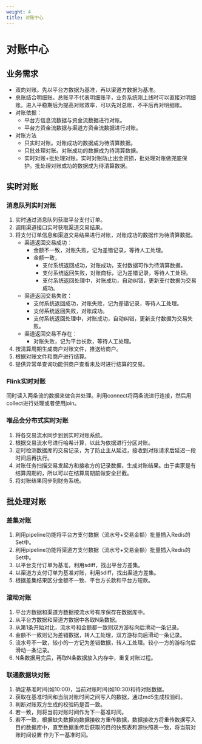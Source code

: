 ```yaml
---
weight: 4
title: 对账中心
---
```


# 对账中心

## 业务需求

- 双向对账。先以平台方数据为基准，再以渠道方数据为基准。
- 总账结合明细账。总账平不代表明细账平，业务系统刚上线时可以直接对明细账。进入平稳期后为提高对账效率，可以先对总账，不平后再对明细账。
- 对账依据：
   + 平台方信息流数据与资金流数据进行对账。
   + 平台方资金流数据与渠道方资金流数据进行对账。
- 对账方法
   + 只实时对账。对账成功的数据成为待清算数据。
   + 只批处理对账。对账成功的数据成为待清算数据。
   + 实时对账+批处理对账。实时对账防止出金资损，批处理对账做兜底保护。批处理对账成功的数据成为待清算数据。


## 实时对账

### 消息队列实时对账

1. 实时通过消息队列获取平台支付订单。
2. 调用渠道接口实时获取渠道交易结果。
3. 将支付订单信息和渠道交易结果进行对账，对账成功的数据作为待清算数据。
   - 渠道返回交易成功：
      + 金额不一致，对账失败，记为差错记录，等待人工处理。
      + 金额一致，
         * 支付系统返回成功，对账成功，支付数据可作为待清算数据。
         * 支付系统返回失败，对账商标，记为差错记录，等待人工处理。
         * 支付系统返回处理中，对账成功，自动纠错，更新支付数据为交易成功。
   - 渠道返回交易失败：
      + 支付系统返回成功，对账失败，记为差错记录，等待人工处理。
      + 支付系统返回失败，对账成功。
      + 支付系统返回处理中，对账成功，自动纠错，更新支付数据为交易失败。
   - 渠道返回交易不存在：
      + 对账失败，记为平台长款，等待人工处理。
4. 按清算周期生成商户对账文件，推送给商户。
5. 根据对账文件和商户进行结算。
6. 提供异常单查询功能供商户查看未及时进行结算的交易。

### Flink实时对账

同时读入两条流的数据来做合并处理。利用connect将两条流进行连接，然后用collect进行处理或者使用join。

### 唯品会分布式实时对账

1. 将各交易流水同步到到实时对账系统。
2. 根据交易流水号进行哈希计算，以此为依据进行分区对账。
3. 定时检测数据库的交易记录，为了防止主从延迟，接收到对账请求后延迟一段时间后再执行。
4. 对账任务扫描交易发起方和接收方的记录数据，生成对账结果。由于卖家是有结算周期的，所以可以在结算周期前做安全拦截。
5. 将对账结果同步到财务系统。


## 批处理对账

### 差集对账

1. 利用pipeline功能将平台方支付数据（流水号+交易金额）批量插入Redis的Set中。
2. 利用pipeline功能将渠道方支付数据（流水号+交易金额）批量插入Redis的Set中。
3. 以平台支付订单为基准，利用sdiff，找出平台方差集。
4. 以渠道方支付订单为基准对账，利用sdiff，找出渠道方差集。
5. 根据差集结果区分金额不一致、平台方长款和平台方短款。

### 滚动对账

1. 平台方数据和渠道方数据按流水号有序保存在数据库中。
2. 从平台方数据和渠道方数据中各取N条数据。
3. 从第1条开始对比，流水号和金额都一致则双方游标向后滑动一条记录。
4. 金额不一致则记为差错数据，转人工处理，双方游标向后滑动一条记录。
5. 流水号不一致，较小的一方记为差错数据，转人工处理。较小一方的游标向后滑动一条记录。
6. N条数据用完后，再取N条数据放入内存中，重复对账过程。

### 联通数据块对账

1. 确定基准时间(如10:00)，当前对账时间(如10:30)和待对账数据。
2. 获取在基准时间和当前对账时间之间写入的数据，通过md5生成校验码。
3. 判断对账双方生成的校验码是否一致。
4. 若一致，则将当前对账时间作为下一基准时间。
5. 若不一致，根据缺失数据向数据接收方重传数据，数据接收方将重传数据写入 目的数据库中，直至数据重传后获取的目的快照表和源快照表一致，将当前对账时间设置 作为下一基准时间。


